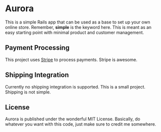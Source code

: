 # Aurora

This is a simple Rails app that can be used as a base to set up your own
online store. Remember, **simple** is the keyword here. This is meant as
an easy starting point with minimal product and customer management.

## Payment Processing

This project uses [Stripe](https://stripe.com/docs/api/ruby) to process
payments. Stripe is awesome.

## Shipping Integration

Currently no shipping integration is supported. This is a small project.
Shipping is not simple.

## License

Aurora is published under the wonderful MIT License. Basically, do
whatever you want with this code, just make sure to credit me somewhere.
